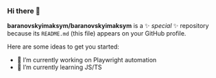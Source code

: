 ### Hi there 👋


**baranovskyimaksym/baranovskyimaksym** is a ✨ _special_ ✨ repository because its `README.md` (this file) appears on your GitHub profile.

Here are some ideas to get you started:

- 🔭 I’m currently working on Playwright automation
- 🌱 I’m currently learning JS/TS


